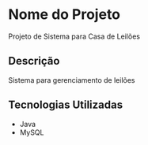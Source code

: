 # Nome do Projeto

Projeto de Sistema para Casa de Leilões

## Descrição

Sistema para gerenciamento de leilões

## Tecnologias Utilizadas

- Java
- MySQL

